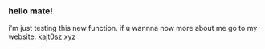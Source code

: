 ### hello mate!

i'm just testing this new function. 
if u wannna now more about me go to my website:
[kajt0sz.xyz](https://kajt0sz.xyz)



